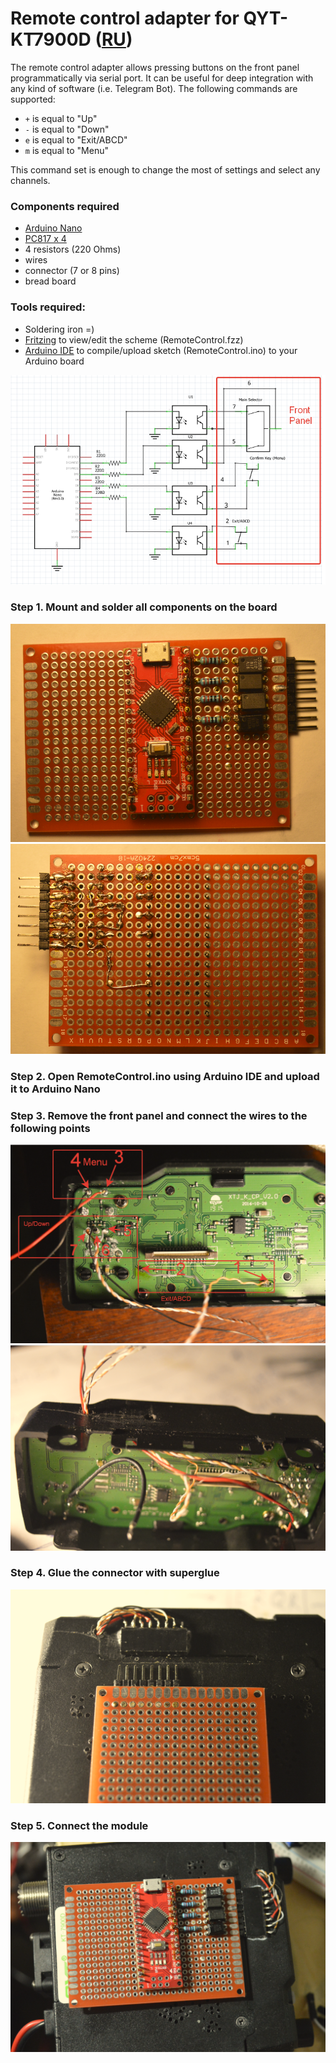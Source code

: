 # Remote control adapter for QYT-KT7900D ([RU](README_RU.md))

The remote control adapter allows pressing buttons on the front panel programmatically via serial port. It can be useful for deep integration with any kind of software (i.e. Telegram Bot).  The following commands are supported:

- ```+``` is equal to "Up"
- ```-``` is equal to "Down"
- ```e``` is equal to "Exit/ABCD"
- ```m``` is equal to "Menu"

This command set is enough to change the most of settings and select any channels.
### Components required
- [Arduino Nano](https://docs.arduino.cc/hardware/nano)
- [PC817 x 4](https://www.farnell.com/datasheets/73758.pdf)
- 4 resistors (220 Ohms)
- wires
- connector (7 or 8 pins)
- bread board
### Tools required:
- Soldering iron =)
- [Fritzing](https://github.com/fritzing/fritzing-app/releases) to view/edit the scheme (RemoteControl.fzz)
- [Arduino IDE](https://www.arduino.cc/en/software) to compile/upload sketch (RemoteControl.ino) to your Arduino board

![Scheme](Scheme.png)

### Step 1. Mount and solder all components on the board
![Board1](BreadBoard1.png)
![Board2](BreadBoard2.png)

### Step 2. Open  RemoteControl.ino using Arduino IDE and upload it to Arduino Nano
### Step 3. Remove the front panel and connect the wires to the following points

![ConnectionPoints](FrontPanelPoints.png)
![Wires](FrontPanelWires.png)
### Step 4. Glue the connector with superglue
![Connector](Connector.png)

### Step 5. Connect the module
![Connected](Connected.png)

